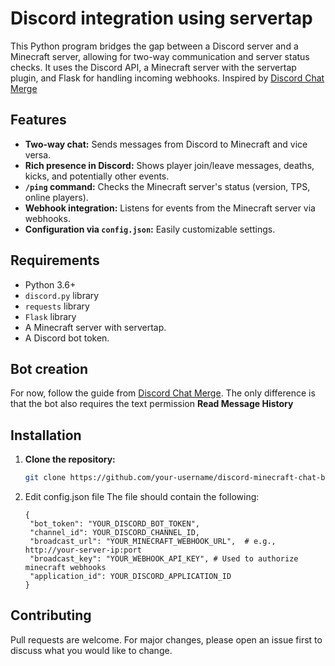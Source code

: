 # Discord integration using servertap

This Python program bridges the gap between a Discord server and a Minecraft server, allowing for two-way communication and server status checks. It uses the Discord API, a Minecraft server with the servertap plugin, and Flask for handling incoming webhooks.
Inspired by [Discord Chat Merge](https://www.spigotmc.org/resources/discord-chat-merge.82981/)
## Features

* **Two-way chat:** Sends messages from Discord to Minecraft and vice versa.
* **Rich presence in Discord:** Shows player join/leave messages, deaths, kicks, and potentially other events.
* **`/ping` command:** Checks the Minecraft server's status (version, TPS, online players).
* **Webhook integration:** Listens for events from the Minecraft server via webhooks.
* **Configuration via `config.json`:** Easily customizable settings.

## Requirements

* Python 3.6+
* `discord.py` library
* `requests` library
* `Flask` library
* A Minecraft server with servertap.
* A Discord bot token.
## Bot creation
   For now, follow the guide from [Discord Chat Merge](https://www.spigotmc.org/resources/discord-chat-merge.82981/). The only difference is that the bot also requires the text permission **Read Message History**
## Installation

1. **Clone the repository:**
   ```bash
   git clone https://github.com/your-username/discord-minecraft-chat-bridge.git
   ```
2. Edit config.json file
   The file should contain the following:
   ```
   {
    "bot_token": "YOUR_DISCORD_BOT_TOKEN",
    "channel_id": YOUR_DISCORD_CHANNEL_ID,
    "broadcast_url": "YOUR_MINECRAFT_WEBHOOK_URL",  # e.g., http://your-server-ip:port
    "broadcast_key": "YOUR_WEBHOOK_API_KEY", # Used to authorize minecraft webhooks
    "application_id": YOUR_DISCORD_APPLICATION_ID
   }
   ```
## Contributing
Pull requests are welcome. For major changes, please open an issue first to discuss what you would like to change.
